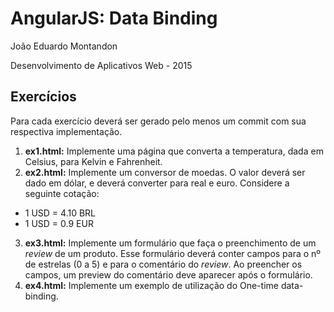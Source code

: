 # AngularJS: Data Binding

João Eduardo Montandon

Desenvolvimento de Aplicativos Web - 2015

## Exercícios

Para cada exercício deverá ser gerado pelo menos um commit com sua respectiva implementação.

1. **ex1.html:** Implemente uma página que converta a temperatura, dada em Celsius, para Kelvin e Fahrenheit.
2. **ex2.html:** Implemente um conversor de moedas. O valor deverá ser dado em dólar, e deverá converter para real e euro. Considere a seguinte cotação:
  * 1 USD = 4.10 BRL  
  * 1 USD = 0.9 EUR
3. **ex3.html:** Implemente um formulário que faça o preenchimento de um *review* de um produto. Esse formulário deverá conter campos para o nº de estrelas (0 a 5) e para o comentário do *review*. Ao preencher os campos, um preview do comentário deve aparecer após o formulário.
4. **ex4.html:** Implemente um exemplo de utilização do One-time data-binding.
